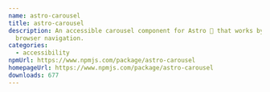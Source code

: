 ```yaml
---
name: astro-carousel
title: astro-carousel
description: An accessible carousel component for Astro 🚀 that works by using
  browser navigation.
categories:
  - accessibility
npmUrl: https://www.npmjs.com/package/astro-carousel
homepageUrl: https://www.npmjs.com/package/astro-carousel
downloads: 677
---
```

